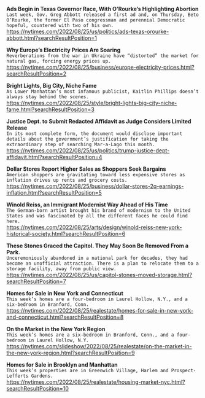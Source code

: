 **Ads Begin in Texas Governor Race, With O’Rourke’s Highlighting Abortion**\
`Last week, Gov. Greg Abbott released a first ad and, on Thursday, Beto O’Rourke, the former El Paso congressman and perennial Democratic hopeful, countered with two of his own.`\
https://nytimes.com/2022/08/25/us/politics/ads-texas-orourke-abbott.html?searchResultPosition=1

**Why Europe’s Electricity Prices Are Soaring**\
`Reverberations from the war in Ukraine have “distorted” the market for natural gas, forcing energy prices up.`\
https://nytimes.com/2022/08/25/business/europe-electricity-prices.html?searchResultPosition=2

**Bright Lights, Big City, Niche Fame**\
`As Lower Manhattan’s most infamous publicist, Kaitlin Phillips doesn’t always stay behind the scenes.`\
https://nytimes.com/2022/08/25/style/bright-lights-big-city-niche-fame.html?searchResultPosition=3

**Justice Dept. to Submit Redacted Affidavit as Judge Considers Limited Release**\
`In its most complete form, the document would disclose important details about the government’s justification for taking the extraordinary step of searching Mar-a-Lago this month.`\
https://nytimes.com/2022/08/25/us/politics/trump-justice-dept-affidavit.html?searchResultPosition=4

**Dollar Stores Report Higher Sales as Shoppers Seek Bargains**\
`American shoppers are gravitating toward less expensive stores as inflation drives up rents and grocery costs.`\
https://nytimes.com/2022/08/25/business/dollar-stores-2q-earnings-inflation.html?searchResultPosition=5

**Winold Reiss, an Immigrant Modernist Way Ahead of His Time**\
`The German-born artist brought his brand of modernism to the United States and was fascinated by all the different faces he could find here.`\
https://nytimes.com/2022/08/25/arts/design/winold-reiss-new-york-historical-society.html?searchResultPosition=6

**These Stones Graced the Capitol. They May Soon Be Removed From a Park.**\
`Unceremoniously abandoned in a national park for decades, they had become an unofficial attraction. There is a plan to relocate them to a storage facility, away from public view.`\
https://nytimes.com/2022/08/25/us/capitol-stones-moved-storage.html?searchResultPosition=7

**Homes for Sale in New York and Connecticut**\
`This week’s homes are a four-bedroom in Laurel Hollow, N.Y., and a six-bedroom in Branford, Conn.`\
https://nytimes.com/2022/08/25/realestate/homes-for-sale-in-new-york-and-connecticut.html?searchResultPosition=8

**On the Market in the New York Region**\
`This week’s homes are a six-bedroom in Branford, Conn., and a four-bedroom in Laurel Hollow, N.Y.`\
https://nytimes.com/slideshow/2022/08/25/realestate/on-the-market-in-the-new-york-region.html?searchResultPosition=9

**Homes for Sale in Brooklyn and Manhattan**\
`This week’s properties are in Greenwich Village, Harlem and Prospect-Lefferts Gardens.`\
https://nytimes.com/2022/08/25/realestate/housing-market-nyc.html?searchResultPosition=10

